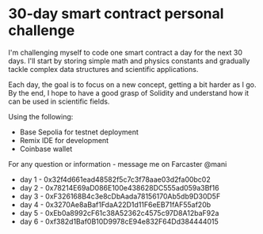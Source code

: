 # 30-day smart contract personal challenge

I'm challenging myself to code one smart contract a day for the next 30 days. I'll start by storing simple math and physics constants and gradually tackle complex data structures and scientific applications.

Each day, the goal is to focus on a new concept, getting a bit harder as I go. By the end, I hope to have a good grasp of Solidity and understand how it can be used in scientific fields.

Using the following:
* Base Sepolia for testnet deployment
* Remix IDE for development
* Coinbase wallet

For any question or information - message me on Farcaster @mani 

- day 1 - 0x32f4d661ead48582f5c7c3f78aae03d2fa00bc02
- day 2 - 0x78214E69aD086E100e438628DC555ad059a3Bf16
- day 3 - 0xF326168B4c3e8cDbAada78156170Ab5db9D30D5F
- day 4 - 0x3270Ae8aBaf1FdaA22D1d11F6eEB71fAF55af20b
- day 5 - 0xEb0a8992cF61c38A52362c4575c97D8A12baF92a
- day 6 - 0xf382d1Baf0B10D9978cE94e832F64Dd384444015
